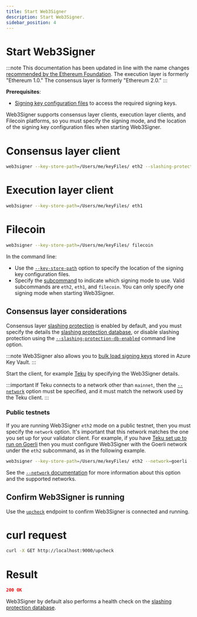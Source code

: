 ```yaml
---
title: Start Web3Signer
description: Start Web3Signer.
sidebar_position: 4
---
```


# Start Web3Signer

:::note
This documentation has been updated in line with the name changes [recommended by the Ethereum
Foundation](https://blog.ethereum.org/2022/01/24/the-great-eth2-renaming/).
The execution layer is formerly "Ethereum 1.0." The consensus layer is formerly "Ethereum 2.0."
:::

**Prerequisites**:

- [Signing key configuration files] to access the required signing keys.

Web3Signer supports consensus layer clients, execution layer clients, and Filecoin platforms, so you
must specify the signing mode, and the location of the signing key configuration files when starting Web3Signer.

<!--tabs-->

# Consensus layer client

```bash
web3signer --key-store-path=/Users/me/keyFiles/ eth2 --slashing-protection-db-url="jdbc:postgresql://localhost/web3signer" --slashing-protection-db-username=postgres --slashing-protection-db-password=password
```

# Execution layer client

```bash
web3signer --key-store-path=/Users/me/keyFiles/ eth1
```

# Filecoin

```bash
web3signer --key-store-path=/Users/me/keyFiles/ filecoin
```

<!--/tabs-->

In the command line:

- Use the [`--key-store-path`](../Reference/CLI/options.md#key-store-path) option to specify the
  location of the signing key configuration files.
- Specify the [subcommand] to indicate which signing mode to use.
  Valid subcommands are `eth2`, `eth1`, and `filecoin`.
  You can only specify one signing mode when starting Web3Signer.

## Consensus layer considerations

Consensus layer [slashing protection] is enabled by default, and you must specify the details the
[slashing protection database], or disable slashing protection using the
[`--slashing-protection-db-enabled`](../Reference/CLI/subcommands.md#slashing-protection-enabled)
command line option.

:::note
Web3Signer also allows you to [bulk load signing keys] stored in Azure Key Vault.
:::

Start the client, for example [Teku] by specifying the Web3Signer details.

:::important
If Teku connects to a network other than `mainnet`, then the
[`--network`](../Reference/CLI/subcommands.md#network) option must be specified, and it must match
the network used by the Teku client.
:::

### Public testnets

If you are running Web3Signer `eth2` mode on a public testnet, then you must specify the `network` option.
It's important that this network matches the one you set up for your validator client.
For example, if you have [Teku set up to run on
Goerli](https://docs.teku.consensys.net/get-started/connect/testnet#sync-the-execution-layer-network)
then you must configure Web3Signer with the Goerli network under the `eth2` subcommand, as in the
following example.

```bash
web3signer --key-store-path=/Users/me/keyFiles/ eth2 --network=goerli --slashing-protection-db-url="jdbc:postgresql://localhost/web3signer" --slashing-protection-db-username=postgres --slashing-protection-db-password=password
```

See the [`--network` documentation](../Reference/CLI/subcommands.md#network) for more information
about this option and the supported networks.

## Confirm Web3Signer is running

Use the [`upcheck`](https://consensys.github.io/web3signer/web3signer-eth2.html#tag/Server-Status)
endpoint to confirm Web3Signer is connected and running.

<!--tabs-->

# curl request

```bash
curl -X GET http://localhost:9000/upcheck
```

# Result

```json
200 OK
```

<!--/tabs-->

Web3Signer by default also performs a health check on the [slashing protection
database](../how-to/configure-slashing-protection.md).

<!-- Links -->

[Signing key configuration files]: ../how-to/use-signing-keys.md
[Teku]: https://docs.teku.consensys.net/how-to/use-external-signer/use-web3signer
[subcommand]: ../Reference/CLI/subcommands.md
[bulk load signing keys]: ../how-to/use-signing-keys.md#bulk-load-keys
[slashing protection]: ../Concepts/Slashing-Protection.md
[slashing protection database]: ../how-to/configure-slashing-protection.md
